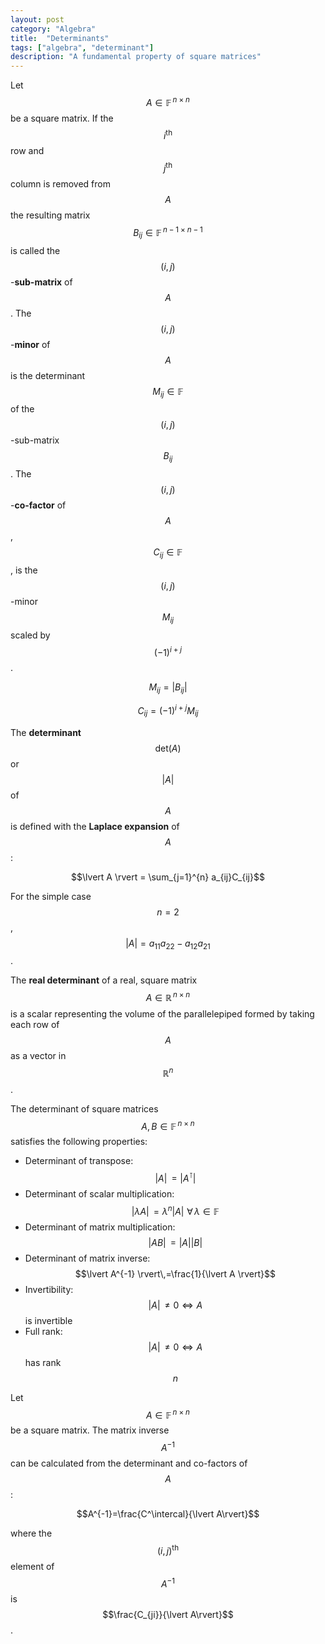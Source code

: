 ```yaml
---
layout: post
category: "Algebra"
title:  "Determinants"
tags: ["algebra", "determinant"]
description: "A fundamental property of square matrices"
---
```


Let $$A\in\mathbb{F}^{\,n\times n}$$ be a square matrix. If the $$i^{\mathrm{th}}$$ row and $$j^{\mathrm{th}}$$ column is removed from $$A$$ the resulting matrix $$B_{ij} \in \mathbb{F}^{\,n-1\times n-1}$$ is called the $$(i,j)$$-**sub-matrix** of $$A$$. The $$(i,j)$$-**minor** of $$A$$ is the determinant $$M_{ij}\in\mathbb{F}$$ of the $$(i,j)$$-sub-matrix $$B_{ij}$$. The $$(i,j)$$-**co-factor** of $$A$$, $$C_{ij}\in\mathbb{F}$$, is the $$(i,j)$$-minor $$M_{ij}$$ scaled by $$(-1)^{i+j}$$.

$$M_{ij} = \lvert B_{ij}\rvert$$

$$C_{ij} = (-1)^{i+j}M_{ij}$$

The **determinant** $$\mathrm{det}(A)$$ or $$\lvert A\rvert$$ of $$A$$ is defined with the **Laplace expansion** of $$A$$:

$$\lvert A \rvert = \sum_{j=1}^{n} a_{ij}C_{ij}$$

For the simple case $$n=2$$, $$\lvert A \rvert = a_{11}a_{22}-a_{12}a_{21}$$.

The **real determinant** of a real, square matrix $$A\in\mathbb{R}^{\,n\times n}$$ is a scalar representing the volume of the parallelepiped formed by taking each row of $$A$$ as a vector in $$\mathbb{R}^n$$.

The determinant of square matrices $$A,B\in\mathbb{F}^{\,n\times n}$$ satisfies the following properties:
- Determinant of transpose: $$\lvert A \rvert\,= \lvert A^\intercal \rvert$$
- Determinant of scalar multiplication: $$\lvert \lambda A \rvert\,= \lambda^n\lvert A \rvert\,\,\forall\,\lambda\in\mathbb{F}$$
- Determinant of matrix multiplication: $$\lvert AB \rvert\,= \lvert A \rvert \lvert B \rvert$$
- Determinant of matrix inverse: $$\lvert A^{-1} \rvert\,=\frac{1}{\lvert A \rvert}$$
- Invertibility: $$\lvert A \rvert \,\neq 0 \Leftrightarrow A$$ is invertible
- Full rank: $$\lvert A \rvert \,\neq 0 \Leftrightarrow A$$ has rank $$n$$

Let $$A\in\mathbb{F}^{\,n\times n}$$ be a square matrix. The matrix inverse $$A^{-1}$$ can be calculated from the determinant and co-factors of $$A$$:

$$A^{-1}=\frac{C^\intercal}{\lvert A\rvert}$$

where the $$(i,j)^{\mathrm{th}}$$ element of $$A^{-1}$$ is $$\frac{C_{ji}}{\lvert A\rvert}$$.
